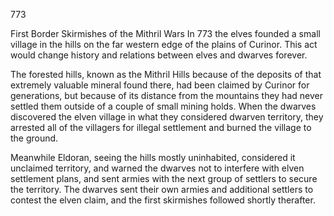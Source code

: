 773






First Border Skirmishes of the Mithril Wars
In 773 the elves founded a small village in the hills on the far western edge of the plains of Curinor.  This act would change history and relations between elves and dwarves forever.

The forested hills, known as the Mithril Hills because of the deposits of that extremely valuable mineral found there, had been claimed by Curinor for generations, but because of its distance from the mountains they had never settled them outside of a couple of small mining holds.  When the dwarves discovered the elven village in what they considered dwarven territory, they arrested all of the villagers for illegal settlement and burned the village to the ground.

Meanwhile Eldoran, seeing the hills mostly uninhabited, considered it unclaimed territory, and warned the dwarves not to interfere with elven settlement plans, and sent armies with the next group of settlers to secure the territory.  The dwarves sent their own armies and additional settlers to contest the elven claim, and the first skirmishes followed shortly therafter.  
